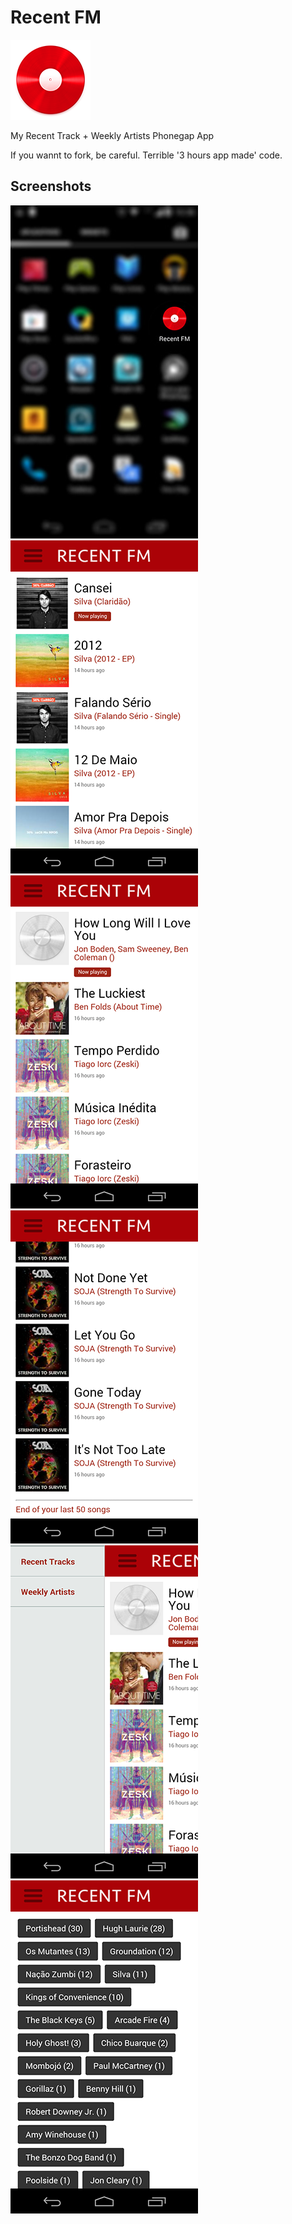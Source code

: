 # Recent FM
![Recent FM](https://raw.githubusercontent.com/djalmaaraujo/recent-fm/master/www/icon.png)

My Recent Track + Weekly Artists Phonegap App

If you wannt to fork, be careful. Terrible '3 hours app made' code.

## Screenshots

![Recent FM](https://raw.githubusercontent.com/djalmaaraujo/recent-fm/master/ss/recentfm-ss-1.jpg) ![Recent FM](https://raw.githubusercontent.com/djalmaaraujo/recent-fm/master/ss/recentfm-ss-2.png) ![Recent FM](https://raw.githubusercontent.com/djalmaaraujo/recent-fm/master/ss/recentfm-ss-3.png) ![Recent FM](https://raw.githubusercontent.com/djalmaaraujo/recent-fm/master/ss/recentfm-ss-4.png) ![Recent FM](https://raw.githubusercontent.com/djalmaaraujo/recent-fm/master/ss/recentfm-ss-5.png) ![Recent FM](https://raw.githubusercontent.com/djalmaaraujo/recent-fm/master/ss/recentfm-ss-6.png)
